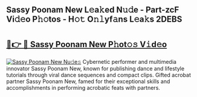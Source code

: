 ## Sassy Poonam New L𝚎a𝚔ed N𝚞𝚍e - Part-zcF Vi𝚍𝚎o P𝚑𝚘tos - H𝚘𝚝 O𝚗𝚕yf𝚊ns L𝚎a𝚔s 2DEBS

# <h2><a href="http://kfbrlj.oniu.top/?m=Sassy+Poonam+New">🔗👉 🔴 Sassy Poonam New P𝚑ot𝚘𝚜 V𝚒d𝚎o</a></h2>

[![Sassy Poonam New Nu𝚍e𝚜](https://i.imgur.com/0qMVB7G.gif)](http://kfbrlj.oniu.top/?m=Sassy+Poonam+New)
Cybernetic performer and multimedia innovator Sassy Poonam New, known for publishing dance and lifestyle tutorials through viral dance sequences and compact clips. Gifted acrobat partner Sassy Poonam New, famed for their exceptional skills and accomplishments in performing acrobatic feats with partners.  
